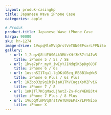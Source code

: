```yaml
---
layout: produk-casinghp
title: Japanese Wave iPhone Case
categories: apple

# Produk
product-title: Japanese Wave iPhone Case
harga: 90000
sku: hn-1274
image-drive: 1VupqMlmMVqOrstVeTUN0EPsxrLPPNi5o
gallery:
  - url: 1_2uqzQ8LUE0S04k3BKzXHf3K57ilAIw5
    title: iPhone 5 / 5s / SE
  - url: 1kve7pPr_myV_iwIyYJINdq5K6pDg6O3F
    title: iPhone 6 / 6s
  - url: 1ossnSI1Tqa1-lgDKiOBeq_RB3B1kqWx5
    title: iPhone 6 Plus / 6s Plus
  - url: 1KZbo33p9g1bjkja01ThVCugzXsMZPviG
    title: iPhone 7 / 8
  - url: 1nKjTl7KCgMacLjhotZ-Zn-PqY4EKBJt4
    title: iPhone 7 Plus / 8 Plus
  - url: 1VupqMlmMVqOrstVeTUN0EPsxrLPPNi5o
    title: iPhone X
---
```

